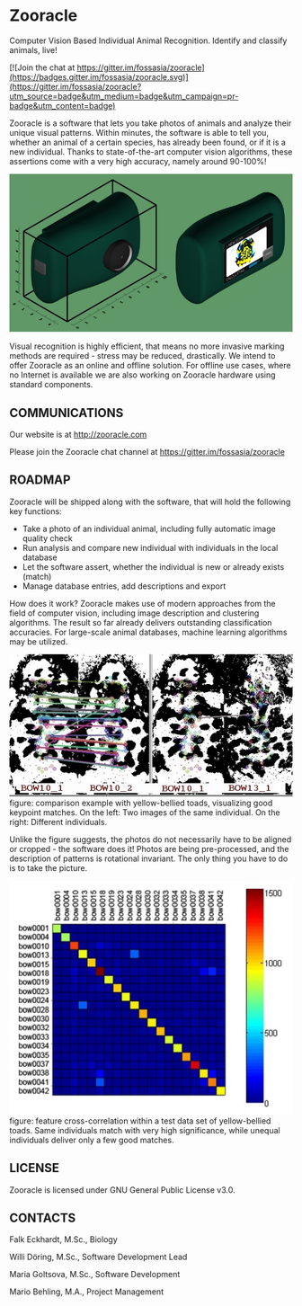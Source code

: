 # Zooracle

Computer Vision Based Individual Animal Recognition. Identify and classify animals, live!

[![Join the chat at https://gitter.im/fossasia/zooracle](https://badges.gitter.im/fossasia/zooracle.svg)](https://gitter.im/fossasia/zooracle?utm_source=badge&utm_medium=badge&utm_campaign=pr-badge&utm_content=badge)

Zooracle is a software that lets you take photos of animals and analyze their unique visual patterns. Within minutes, the software is able to tell you, whether an animal of a certain species, has already been found, or if it is a new individual. Thanks to state-of-the-art computer vision algorithms, these assertions come with a very high accuracy, namely around 90-100%!

<img src="docs/cambothsides.jpg" height = "" width=""> 

Visual recognition is highly efficient, that means no more invasive marking methods are required - stress may be reduced, drastically. We intend to offer Zooracle as an online and offline solution. For offline use cases, where no Internet is available we are also working on Zooracle hardware using standard components.

## COMMUNICATIONS

Our website is at http://zooracle.com

Please join the Zooracle chat channel at https://gitter.im/fossasia/zooracle

## ROADMAP

Zooracle will be shipped along with the software, that will hold the following key functions:
* Take a photo of an individual animal, including fully automatic image quality check
* Run analysis and compare new individual with individuals in the local database
* Let the software assert, whether the individual is new or already exists (match)
* Manage database entries, add descriptions and export

How does it work? Zooracle makes use of modern approaches from the field of computer vision, including image description and clustering algorithms. The result so far already delivers outstanding classification accuracies. For large-scale animal databases, machine learning algorithms may be utilized.

<img src="docs/comparison.jpg" height = "" width=""> 
figure: comparison example with yellow-bellied toads, visualizing good keypoint matches. On the left: Two images of the same individual. On the right: Different individuals.

Unlike the figure suggests, the photos do not necessarily have to be aligned or cropped - the software does it! Photos are being pre-processed, and the description of patterns is rotational invariant. The only thing you have to do is to take the picture.

<img src="docs/correlationmatrix.jpg" height = "" width=""> 
figure: feature cross-correlation within a test data set of yellow-bellied toads. Same individuals match with very high significance, while unequal individuals deliver only a few good matches.

## LICENSE

Zooracle is licensed under GNU General Public License v3.0.

## CONTACTS
Falk Eckhardt, M.Sc., Biology 

Willi Döring, M.Sc., Software Development Lead 

Maria Goltsova, M.Sc., Software Development

Mario Behling, M.A., Project Management
